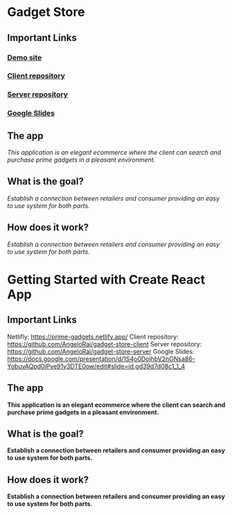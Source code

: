 # Gadget Store

## Important Links

### [Demo site](https://prime-gadgets.netlify.app/)

### [Client repository](https://github.com/AngeloRai/gadget-store-client)

### [Server repository](https://github.com/AngeloRai/gadget-store-server)

### [Google Slides](https://docs.google.com/presentation/d/1S4o0DojhbV2nGNsa86-YobuvAQpd0jPye91y3DTE0ow/edit#slide=id.gd39d7d08c1_1_4)


## The app

*This application is an elegant ecommerce where the client can search and purchase prime gadgets in a pleasant environment.*

## What is the goal?

*Establish a connection between retailers and consumer providing an easy to use system for both parts.*

## How does it work?

*Establish a connection between retailers and consumer providing an easy to use system for both parts.*

# Getting Started with Create React App

## Important Links

Netlifly:
https://prime-gadgets.netlify.app/
Client repository:
https://github.com/AngeloRai/gadget-store-client
Server repository:
https://github.com/AngeloRai/gadget-store-server
Google Slides:
https://docs.google.com/presentation/d/1S4o0DojhbV2nGNsa86-YobuvAQpd0jPye91y3DTE0ow/edit#slide=id.gd39d7d08c1_1_4


## The app

**This application is an elegant ecommerce where the client can search and purchase prime gadgets in a pleasant environment.**

## What is the goal?

**Establish a connection between retailers and consumer providing an easy to use system for both parts.**

## How does it work?

**Establish a connection between retailers and consumer providing an easy to use system for both parts.**